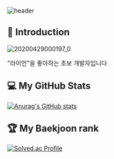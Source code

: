 ![header](https://capsule-render.vercel.app/api?type=waving&color=33CCFF&height=200&section=header&text=HoodRyan's%20GitHub&fontSize=60)



## :notebook_with_decorative_cover:  Introduction
![20200429000197_0](https://user-images.githubusercontent.com/44666092/213598987-d8677a9f-b035-42f0-b91d-5366ab689739.jpg)

"라이언"을 좋아하는 초보 개발자입니다

## :computer: My GitHub Stats
[![Anurag's GitHub stats](https://github-readme-stats.vercel.app/api?username=HoodRyan)](https://github.com/HoodRyan/github-readme-stats)

## :trophy: My Baekjoon rank
[![Solved.ac Profile](http://mazassumnida.wtf/api/v2/generate_badge?boj=bty0823)](https://solved.ac/bty0823/)
